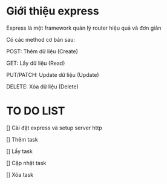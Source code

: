 # Giới thiệu express

Express là một framework quản lý router hiệu quả và đơn giản

Có các method cơ bản sau:

POST: Thêm dữ liệu (Create)

GET: Lấy dữ liệu (Read)

PUT/PATCH: Update dữ liệu (Update)

DELETE: Xóa dữ liệu (Delete)

# TO DO LIST

[] Cài đặt express và setup server http

[] Thêm task

[] Lấy task

[] Cập nhật task

[] Xóa task


